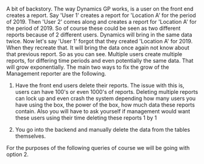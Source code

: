A bit of backstory. The way Dynamics GP works, is a user on the front end creates a report. 
 Say 'User 1' creates a report for 'Location A' for the period of 2019. Then 'User 2' comes along and 
 creates a report for 'Location A' for the period of 2019. So of course these could be seen as two different 
 reports because of 2 different users. Dynamics will bring in the same data twice. Now let's say 'User 1' forgot that they
 created 'Location A' for 2019. When they recreate that. It will bring the data once again not know about that previous report. 
 So as you can see. Multiple users create multiple reports, for differing time periods and even potentially the same data. That
 will grow exponentially. The main two ways to fix the grow of the Management reporter are the following.

 1. Have the front end users delete their reports. The issue with this is, users can have 100's or even 1000's of reports.
 Deleting multiple reports can lock up and even crash the system depending how many users you have using the box, the power of the box,
 how much data these reports contain. Also you will have to ask yourself if management would want these users using their time deleting these 
 reports 1 by 1


 2. You go into the backend and manually delete the data from the tables themselves. 


 For the purposes of the following queries of course we will be going with option 2. 
